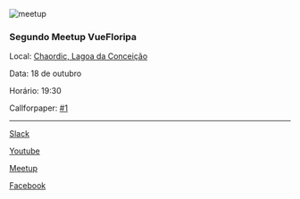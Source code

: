 ![meetup](https://user-images.githubusercontent.com/4838076/31346703-54db1322-acf0-11e7-866d-81341a12da93.jpg)

### Segundo Meetup VueFloripa

Local: [Chaordic, Lagoa da Conceição](https://goo.gl/maps/GgAHjJKnqtN2)

Data: 18 de outubro

Horário: 19:30

Callforpaper: [#1](https://github.com/VueFloripa/Meetup/issues/1)


_____

[Slack](https://join.slack.com/t/vuefloripa/shared_invite/enQtMjQyNjYwNDEyMTk4LTY1ZDVmMTg2ZmZiNzM4Mjk3YjhhNjlmYWQ4ZDM0NzliMTcwZTk4NjFhMjliZGIxYmE5YzU0M2ViMTc4NGY3MzE)

[Youtube](https://www.youtube.com/channel/UCzQX1I0wiW64Fh7dVUIM-BA)

[Meetup](https://www.meetup.com/floripa-vuejs/)

[Facebook](https://www.facebook.com/groups/583128648561505/)
